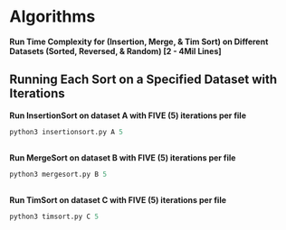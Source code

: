 # Algorithms
**Run Time Complexity for (Insertion, Merge, & Tim Sort) on Different Datasets (Sorted, Reversed, & Random) [2 - 4Mil Lines]**

## Running Each Sort on a Specified Dataset with Iterations
**Run InsertionSort on dataset A with FIVE (5) iterations per file**
``` python
python3 insertionsort.py A 5
```
##
**Run MergeSort on dataset B with FIVE (5) iterations per file**
``` python
python3 mergesort.py B 5
```
##
**Run TimSort on dataset C with FIVE (5) iterations per file**
``` python
python3 timsort.py C 5
```